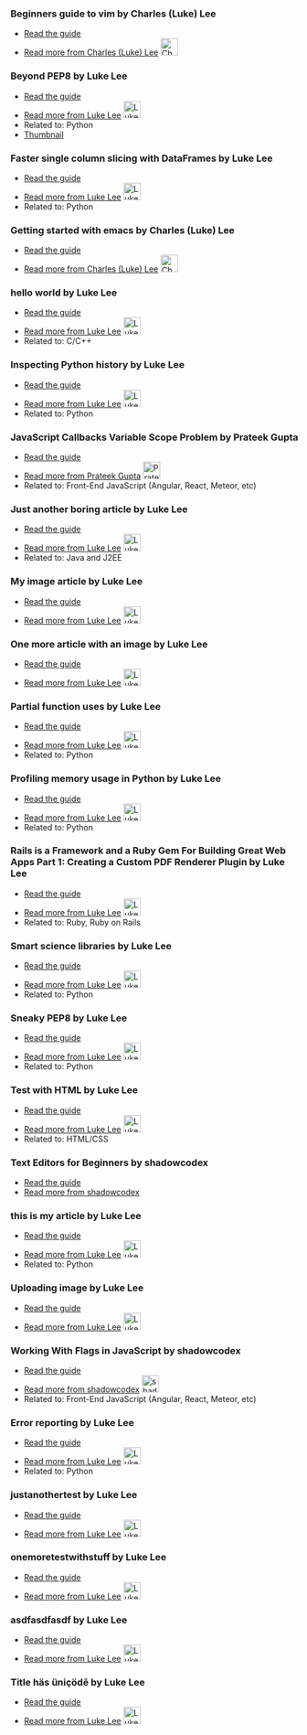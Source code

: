 
### Beginners guide to vim by Charles (Luke) Lee
- [Read the guide](http://pskb-stage.herokuapp.com/review/beginners-guide-to-vim)
- [Read more from Charles (Luke) Lee](http://pskb-stage.herokuapp.com/user/perkolasoft) <img src="https://avatars.githubusercontent.com/u/15053257?v=3" width="30" height="30" alt="Charles (Luke) Lee" />

### Beyond PEP8 by Luke Lee
- [Read the guide](http://pskb-stage.herokuapp.com/review/beyond-pep8)
- [Read more from Luke Lee](http://pskb-stage.herokuapp.com/user/durden) <img src="https://avatars.githubusercontent.com/u/58063?v=3" width="30" height="30" alt="Luke Lee" />
- Related to: Python
- [Thumbnail](https://raw.githubusercontent.com/durden/articles/master/images/pythonimage.png)

### Faster single column slicing with DataFrames by Luke Lee
- [Read the guide](http://pskb-stage.herokuapp.com/review/faster-single-column-slicing-with-dataframes)
- [Read more from Luke Lee](http://pskb-stage.herokuapp.com/user/durden) <img src="https://avatars.githubusercontent.com/u/58063?v=3" width="30" height="30" alt="Luke Lee" />
- Related to: Python

### Getting started with emacs by Charles (Luke) Lee
- [Read the guide](http://pskb-stage.herokuapp.com/review/getting-started-with-emacs)
- [Read more from Charles (Luke) Lee](http://pskb-stage.herokuapp.com/user/perkolasoft) <img src="https://avatars.githubusercontent.com/u/15053257?v=3" width="30" height="30" alt="Charles (Luke) Lee" />

### hello world by Luke Lee
- [Read the guide](http://pskb-stage.herokuapp.com/review/hello-world)
- [Read more from Luke Lee](http://pskb-stage.herokuapp.com/user/durden) <img src="https://avatars.githubusercontent.com/u/58063?v=3" width="30" height="30" alt="Luke Lee" />
- Related to: C/C++

### Inspecting Python history by Luke Lee
- [Read the guide](http://pskb-stage.herokuapp.com/review/inspecting-python-history)
- [Read more from Luke Lee](http://pskb-stage.herokuapp.com/user/durden) <img src="https://avatars.githubusercontent.com/u/58063?v=3" width="30" height="30" alt="Luke Lee" />
- Related to: Python

### JavaScript Callbacks Variable Scope Problem by Prateek Gupta
- [Read the guide](http://pskb-stage.herokuapp.com/review/javascript-callbacks-variable-scope-problem)
- [Read more from Prateek Gupta](http://pskb-stage.herokuapp.com/user/prtkgpt) <img src="https://avatars.githubusercontent.com/u/2454349?v=3" width="30" height="30" alt="Prateek Gupta" />
- Related to: Front-End JavaScript (Angular, React, Meteor, etc)

### Just another boring article by Luke Lee
- [Read the guide](http://pskb-stage.herokuapp.com/review/just-another-boring-article)
- [Read more from Luke Lee](http://pskb-stage.herokuapp.com/user/durden) <img src="https://avatars.githubusercontent.com/u/58063?v=3" width="30" height="30" alt="Luke Lee" />
- Related to: Java and J2EE

### My image article by Luke Lee
- [Read the guide](http://pskb-stage.herokuapp.com/review/my-image-article)
- [Read more from Luke Lee](http://pskb-stage.herokuapp.com/user/durden) <img src="https://avatars.githubusercontent.com/u/58063?v=3" width="30" height="30" alt="Luke Lee" />

### One more article with an image by Luke Lee
- [Read the guide](http://pskb-stage.herokuapp.com/review/one-more-article-with-an-image)
- [Read more from Luke Lee](http://pskb-stage.herokuapp.com/user/durden) <img src="https://avatars.githubusercontent.com/u/58063?v=3" width="30" height="30" alt="Luke Lee" />

### Partial function uses by Luke Lee
- [Read the guide](http://pskb-stage.herokuapp.com/review/partial-function-uses)
- [Read more from Luke Lee](http://pskb-stage.herokuapp.com/user/durden) <img src="https://avatars.githubusercontent.com/u/58063?v=3" width="30" height="30" alt="Luke Lee" />
- Related to: Python

### Profiling memory usage in Python by Luke Lee
- [Read the guide](http://pskb-stage.herokuapp.com/review/profiling-memory-usage-in-python)
- [Read more from Luke Lee](http://pskb-stage.herokuapp.com/user/durden) <img src="https://avatars.githubusercontent.com/u/58063?v=3" width="30" height="30" alt="Luke Lee" />
- Related to: Python

### Rails is a Framework and a Ruby Gem For Building Great Web Apps Part 1: Creating a Custom PDF Renderer Plugin  by Luke Lee
- [Read the guide](http://pskb-stage.herokuapp.com/review/rails-is-a-framework-and-a-ruby-gem-for-building-great-web-apps-part-1-creating-a-custom-pdf-renderer-plugin)
- [Read more from Luke Lee](http://pskb-stage.herokuapp.com/user/durden) <img src="https://avatars.githubusercontent.com/u/58063?v=3" width="30" height="30" alt="Luke Lee" />
- Related to: Ruby, Ruby on Rails

### Smart science libraries by Luke Lee
- [Read the guide](http://pskb-stage.herokuapp.com/review/smart-science-libraries)
- [Read more from Luke Lee](http://pskb-stage.herokuapp.com/user/durden) <img src="https://avatars.githubusercontent.com/u/58063?v=3" width="30" height="30" alt="Luke Lee" />
- Related to: Python

### Sneaky PEP8 by Luke Lee
- [Read the guide](http://pskb-stage.herokuapp.com/review/sneaky-pep8)
- [Read more from Luke Lee](http://pskb-stage.herokuapp.com/user/durden) <img src="https://avatars.githubusercontent.com/u/58063?v=3" width="30" height="30" alt="Luke Lee" />
- Related to: Python

### Test with HTML by Luke Lee
- [Read the guide](http://pskb-stage.herokuapp.com/review/test-with-html)
- [Read more from Luke Lee](http://pskb-stage.herokuapp.com/user/durden) <img src="https://avatars.githubusercontent.com/u/58063?v=3" width="30" height="30" alt="Luke Lee" />
- Related to: HTML/CSS

### Text Editors for Beginners by shadowcodex
- [Read the guide](http://pskb-stage.herokuapp.com/review/text-editors-for-beginners)
- [Read more from shadowcodex](http://pskb-stage.herokuapp.com/user/shadowcodex)

### this is my article by Luke Lee
- [Read the guide](http://pskb-stage.herokuapp.com/review/this-is-my-article)
- [Read more from Luke Lee](http://pskb-stage.herokuapp.com/user/durden) <img src="https://avatars.githubusercontent.com/u/58063?v=3" width="30" height="30" alt="Luke Lee" />
- Related to: Python

### Uploading image by Luke Lee
- [Read the guide](http://pskb-stage.herokuapp.com/review/uploading-image)
- [Read more from Luke Lee](http://pskb-stage.herokuapp.com/user/durden) <img src="https://avatars.githubusercontent.com/u/58063?v=3" width="30" height="30" alt="Luke Lee" />

### Working With Flags in JavaScript by shadowcodex
- [Read the guide](http://pskb-stage.herokuapp.com/review/working-with-flags-in-javascript)
- [Read more from shadowcodex](http://pskb-stage.herokuapp.com/user/shadowcodex) <img src="https://avatars.githubusercontent.com/u/1348053?v=3" width="30" height="30" alt="shadowcodex" />
- Related to: Front-End JavaScript (Angular, React, Meteor, etc)



### Error reporting by Luke Lee
- [Read the guide](http://pskb-stage.herokuapp.com/review/error-reporting)
- [Read more from Luke Lee](http://pskb-stage.herokuapp.com/user/durden) <img src="https://avatars.githubusercontent.com/u/58063?v=3" width="30" height="30" alt="Luke Lee" />
- Related to: Python

### justanothertest by Luke Lee
- [Read the guide](http://pskb-stage.herokuapp.com/review/justanothertest)
- [Read more from Luke Lee](http://pskb-stage.herokuapp.com/user/durden) <img src="https://avatars.githubusercontent.com/u/58063?v=3" width="30" height="30" alt="Luke Lee" />

### onemoretestwithstuff by Luke Lee
- [Read the guide](http://pskb-stage.herokuapp.com/review/onemoretestwithstuff)
- [Read more from Luke Lee](http://pskb-stage.herokuapp.com/user/durden) <img src="https://avatars.githubusercontent.com/u/58063?v=3" width="30" height="30" alt="Luke Lee" />

### asdfasdfasdf by Luke Lee
- [Read the guide](http://pskb-stage.herokuapp.com/review/asdfasdfasdf)
- [Read more from Luke Lee](http://pskb-stage.herokuapp.com/user/durden) <img src="https://avatars.githubusercontent.com/u/58063?v=3" width="30" height="30" alt="Luke Lee" />

### Title häs üniçödē by Luke Lee
- [Read the guide](http://pskb-stage.herokuapp.com/review/title-has-unicode)
- [Read more from Luke Lee](http://pskb-stage.herokuapp.com/user/durden) <img src="https://avatars.githubusercontent.com/u/58063?v=3" width="30" height="30" alt="Luke Lee" />